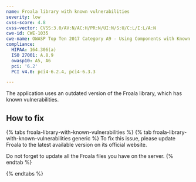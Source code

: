 ```yaml
---
name: Froala library with known vulnerabilities
severity: low
cvss-score: 4.8
cvss-vector: CVSS:3.0/AV:N/AC:H/PR:N/UI:N/S:U/C:L/I:L/A:N
cwe-id: CWE-1035
cwe-name: OWASP Top Ten 2017 Category A9 - Using Components with Known Vulnerabilities
compliance:
  HIPAA: 164.306(a)
  ISO 27001: A.8.9
  owasp10: A5, A6
  pci: '6.2'
  PCI v4.0: pci4-6.2.4, pci4-6.3.3

---            
```


The application uses an outdated version of the Froala library, which has known vulnerabilities.

## How to fix

{% tabs froala-library-with-known-vulnerabilities %}
{% tab froala-library-with-known-vulnerabilities generic %}
To fix this issue, please update Froala to the latest available version on its official website.

Do not forget to update all the Froala files you have on the server.
{% endtab %}

{% endtabs %}
